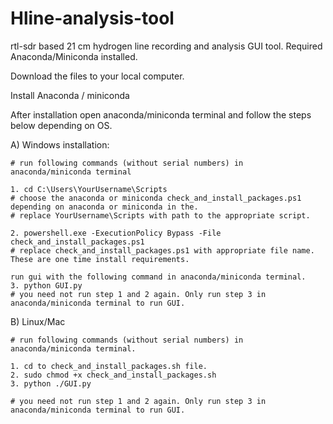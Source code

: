 # Hline-analysis-tool
rtl-sdr based 21 cm hydrogen line recording and analysis GUI tool.
Required Anaconda/Miniconda installed.

Download the files to your local computer.

Install Anaconda / miniconda

After installation open anaconda/miniconda terminal and follow the steps below depending on OS.

A) Windows installation:
	
	# run following commands (without serial numbers) in anaconda/miniconda terminal

	1. cd C:\Users\YourUsername\Scripts
	# choose the anaconda or miniconda check_and_install_packages.ps1 depending on anaconda or miniconda in the.
	# replace YourUsername\Scripts with path to the appropriate script.
	
	2. powershell.exe -ExecutionPolicy Bypass -File check_and_install_packages.ps1
	# replace check_and_install_packages.ps1 with appropriate file name. These are one time install requirements.

	run gui with the following command in anaconda/miniconda terminal.
	3. python GUI.py
	# you need not run step 1 and 2 again. Only run step 3 in anaconda/miniconda terminal to run GUI.	

B) Linux/Mac
	
	# run following commands (without serial numbers) in anaconda/miniconda terminal.

	1. cd to check_and_install_packages.sh file.
	2. sudo chmod +x check_and_install_packages.sh
	3. python ./GUI.py

	# you need not run step 1 and 2 again. Only run step 3 in anaconda/miniconda terminal to run GUI.	
	
